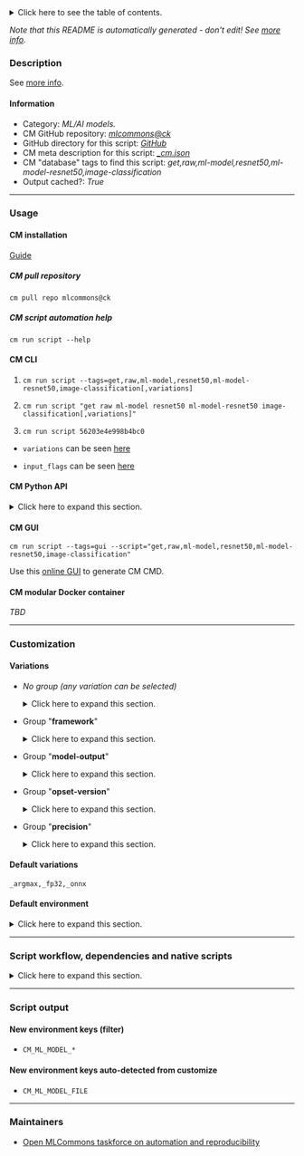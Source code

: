 <details>
<summary>Click here to see the table of contents.</summary>

* [Description](#description)
* [Information](#information)
* [Usage](#usage)
  * [ CM installation](#cm-installation)
  * [ CM script automation help](#cm-script-automation-help)
  * [ CM CLI](#cm-cli)
  * [ CM Python API](#cm-python-api)
  * [ CM GUI](#cm-gui)
  * [ CM modular Docker container](#cm-modular-docker-container)
* [Customization](#customization)
  * [ Variations](#variations)
  * [ Default environment](#default-environment)
* [Script workflow, dependencies and native scripts](#script-workflow-dependencies-and-native-scripts)
* [Script output](#script-output)
* [New environment keys (filter)](#new-environment-keys-(filter))
* [New environment keys auto-detected from customize](#new-environment-keys-auto-detected-from-customize)
* [Maintainers](#maintainers)

</details>

*Note that this README is automatically generated - don't edit! See [more info](README-extra.md).*

### Description


See [more info](README-extra.md).

#### Information

* Category: *ML/AI models.*
* CM GitHub repository: *[mlcommons@ck](https://github.com/mlcommons/ck/tree/master/cm-mlops)*
* GitHub directory for this script: *[GitHub](https://github.com/mlcommons/ck/tree/master/cm-mlops/script/get-ml-model-resnet50)*
* CM meta description for this script: *[_cm.json](_cm.json)*
* CM "database" tags to find this script: *get,raw,ml-model,resnet50,ml-model-resnet50,image-classification*
* Output cached?: *True*
___
### Usage

#### CM installation

[Guide](https://github.com/mlcommons/ck/blob/master/docs/installation.md)

##### CM pull repository

```cm pull repo mlcommons@ck```

##### CM script automation help

```cm run script --help```

#### CM CLI

1. `cm run script --tags=get,raw,ml-model,resnet50,ml-model-resnet50,image-classification[,variations] `

2. `cm run script "get raw ml-model resnet50 ml-model-resnet50 image-classification[,variations]" `

3. `cm run script 56203e4e998b4bc0 `

* `variations` can be seen [here](#variations)

* `input_flags` can be seen [here](#script-flags-mapped-to-environment)

#### CM Python API

<details>
<summary>Click here to expand this section.</summary>

```python

import cmind

r = cmind.access({'action':'run'
                  'automation':'script',
                  'tags':'get,raw,ml-model,resnet50,ml-model-resnet50,image-classification'
                  'out':'con',
                  ...
                  (other input keys for this script)
                  ...
                 })

if r['return']>0:
    print (r['error'])

```

</details>


#### CM GUI

```cm run script --tags=gui --script="get,raw,ml-model,resnet50,ml-model-resnet50,image-classification"```

Use this [online GUI](https://cKnowledge.org/cm-gui/?tags=get,raw,ml-model,resnet50,ml-model-resnet50,image-classification) to generate CM CMD.

#### CM modular Docker container

*TBD*

___
### Customization


#### Variations

  * *No group (any variation can be selected)*
    <details>
    <summary>Click here to expand this section.</summary>

    * `_batch_size.#`
      - Environment variables:
        - *CM_ML_MODEL_BATCH_SIZE*: `#`
      - Workflow:
    * `_batch_size.1`
      - Environment variables:
        - *CM_ML_MODEL_BATCH_SIZE*: `1`
      - Workflow:
    * `_ncnn,fp32`
      - Environment variables:
        - *CM_PACKAGE_URL*: `https://zenodo.org/record/8073420/files/resnet50_v1.bin?download=1`
      - Workflow:
        1. ***Read "post_deps" on other CM scripts***
           * download-and-extract,_url.https://zenodo.org/record/8073420/files/resnet50_v1.param?download=
             - CM script: [download-and-extract](https://github.com/mlcommons/ck/tree/master/cm-mlops/script/download-and-extract)
    * `_onnx,opset-11`
      - Environment variables:
        - *CM_PACKAGE_URL*: `https://zenodo.org/record/4735647/files/resnet50_v1.onnx`
      - Workflow:
    * `_onnx,opset-8`
      - Environment variables:
        - *CM_PACKAGE_URL*: `https://zenodo.org/record/2592612/files/resnet50_v1.onnx`
      - Workflow:
    * `_pytorch,fp32`
      - Environment variables:
        - *CM_PACKAGE_URL*: `https://zenodo.org/record/4588417/files/resnet50-19c8e357.pth`
      - Workflow:
    * `_pytorch,int8`
      - Environment variables:
        - *CM_PACKAGE_URL*: `https://zenodo.org/record/4589637/files/resnet50_INT8bit_quantized.pt`
      - Workflow:
    * `_tflite,argmax`
      - Environment variables:
        - *CM_ML_MODEL_INPUT_SHAPES*: `\"input_tensor 2\": (BATCH_SIZE, 224, 224, 3)`
        - *CM_PACKAGE_URL*: `https://www.dropbox.com/s/cvv2zlfo80h54uz/resnet50_v1.tflite.gz?dl=1`
        - *CM_DAE_EXTRACT_DOWNLOADED*: `yes`
        - *CM_ML_MODEL_FILE*: `resnet50_v1.tflite`
        - *CM_EXTRACT_FINAL_ENV_NAME*: `CM_ML_MODEL_FILE_WITH_PATH`
        - *CM_DOWNLOAD_FINAL_ENV_NAME*: ``
      - Workflow:
    * `_tflite,no-argmax`
      - Environment variables:
        - *CM_ML_MODEL_INPUT_SHAPES*: `\"input_tensor 2\": (BATCH_SIZE, 224, 224, 3)`
        - *CM_PACKAGE_URL*: `https://www.dropbox.com/s/vhuqo0wc39lky0a/resnet50_v1.no-argmax.tflite?dl=1`
        - *CM_ML_MODEL_FILE*: `resnet50_v1.no-argmax.tflite`
      - Workflow:

    </details>


  * Group "**framework**"
    <details>
    <summary>Click here to expand this section.</summary>

    * `_ncnn`
      - Environment variables:
        - *CM_ML_MODEL_FRAMEWORK*: `ncnn`
      - Workflow:
    * **`_onnx`** (default)
      - Aliases: `_onnxruntime`
      - Environment variables:
        - *CM_ML_MODEL_DATA_LAYOUT*: `NCHW`
        - *CM_ML_MODEL_FRAMEWORK*: `onnx`
        - *CM_ML_MODEL_INPUT_LAYERS*: `input_tensor:0`
        - *CM_ML_MODEL_INPUT_LAYER_NAME*: `input_tensor:0`
        - *CM_ML_MODEL_OUTPUT_LAYERS*: `softmax_tensor:0`
        - *CM_ML_MODEL_INPUT_SHAPES*: `\"input_tensor:0\": (BATCH_SIZE, 3, 224, 224)`
        - *CM_ML_MODEL_OUTPUT_LAYER_NAME*: `softmax_tensor:0`
        - *CM_ML_MODEL_STARTING_WEIGHTS_FILENAME*: `<<<CM_PACKAGE_URL>>>`
        - *CM_ML_MODEL_VER*: `1.5`
      - Workflow:
    * `_pytorch`
      - Environment variables:
        - *CM_ML_MODEL_DATA_LAYOUT*: `NCHW`
        - *CM_ML_MODEL_FRAMEWORK*: `pytorch`
        - *CM_ML_MODEL_INPUT_LAYER_NAME*: `?`
        - *CM_ML_MODEL_OUTPUT_LAYERS*: `output`
        - *CM_ML_MODEL_OUTPUT_LAYER_NAME*: `?`
        - *CM_ML_MODEL_INPUT_SHAPES*: `\"input_tensor:0\": [BATCH_SIZE, 3, 224, 224]`
        - *CM_ML_MODEL_GIVEN_CHANNEL_MEANS*: `?`
        - *CM_ML_STARTING_WEIGHTS_FILENAME*: `<<<CM_PACKAGE_URL>>>`
      - Workflow:
    * `_tensorflow`
      - Aliases: `_tf`
      - Environment variables:
        - *CM_ML_MODEL_INPUT_SHAPES*: `\"input_tensor:0\": (BATCH_SIZE, 3, 224, 224)`
        - *CM_ML_MODEL_ACCURACY*: `76.456`
        - *CM_ML_MODEL_DATA_LAYOUT*: `NHWC`
        - *CM_ML_MODEL_FRAMEWORK*: `tensorflow`
        - *CM_ML_MODEL_GIVEN_CHANNEL_MEANS*: `123.68 116.78 103.94`
        - *CM_ML_MODEL_INPUT_LAYERS*: `input_tensor`
        - *CM_ML_MODEL_INPUT_LAYER_NAME*: `input_tensor`
        - *CM_ML_MODEL_NORMALIZE_DATA*: `0`
        - *CM_ML_MODEL_OUTPUT_LAYERS*: `softmax_tensor`
        - *CM_ML_MODEL_OUTPUT_LAYER_NAME*: `softmax_tensor`
        - *CM_ML_MODEL_STARTING_WEIGHTS_FILENAME*: `<<<CM_PACKAGE_URL>>>`
        - *CM_ML_MODEL_SUBTRACT_MEANS*: `YES`
        - *CM_PACKAGE_URL*: `https://zenodo.org/record/2535873/files/resnet50_v1.pb`
      - Workflow:
    * `_tflite`
      - Environment variables:
        - *CM_ML_MODEL_INPUT_SHAPES*: `\"input_tensor 2\": (BATCH_SIZE, 224, 224, 3)`
        - *CM_ML_MODEL_ACCURACY*: `76.456`
        - *CM_ML_MODEL_DATA_LAYOUT*: `NHWC`
        - *CM_ML_MODEL_FRAMEWORK*: `tflite`
        - *CM_ML_MODEL_GIVEN_CHANNEL_MEANS*: `123.68 116.78 103.94`
        - *CM_ML_MODEL_INPUT_LAYERS*: `input_tensor`
        - *CM_ML_MODEL_INPUT_LAYER_NAME*: `input_tensor`
        - *CM_ML_MODEL_NORMALIZE_DATA*: `0`
        - *CM_ML_MODEL_OUTPUT_LAYERS*: `softmax_tensor`
        - *CM_ML_MODEL_OUTPUT_LAYER_NAME*: `softmax_tensor`
        - *CM_ML_MODEL_STARTING_WEIGHTS_FILENAME*: `<<<CM_PACKAGE_URL>>>`
        - *CM_ML_MODEL_SUBTRACT_MEANS*: `YES`
      - Workflow:

    </details>


  * Group "**model-output**"
    <details>
    <summary>Click here to expand this section.</summary>

    * **`_argmax`** (default)
      - Environment variables:
        - *CM_ML_MODEL_OUTPUT_LAYER_ARGMAX*: `yes`
      - Workflow:
    * `_no-argmax`
      - Environment variables:
        - *CM_ML_MODEL_OUTPUT_LAYER_ARGMAX*: `no`
      - Workflow:

    </details>


  * Group "**opset-version**"
    <details>
    <summary>Click here to expand this section.</summary>

    * `_opset-11`
      - Environment variables:
        - *CM_ML_MODEL_ONNX_OPSET*: `11`
      - Workflow:
    * `_opset-8`
      - Environment variables:
        - *CM_ML_MODEL_ONNX_OPSET*: `8`
      - Workflow:

    </details>


  * Group "**precision**"
    <details>
    <summary>Click here to expand this section.</summary>

    * **`_fp32`** (default)
      - Environment variables:
        - *CM_ML_MODEL_INPUT_DATA_TYPES*: `fp32`
        - *CM_ML_MODEL_PRECISION*: `fp32`
        - *CM_ML_MODEL_WEIGHT_DATA_TYPES*: `fp32`
      - Workflow:
    * `_int8`
      - Environment variables:
        - *CM_ML_MODEL_INPUT_DATA_TYPES*: `int8`
        - *CM_ML_MODEL_PRECISION*: `int8`
        - *CM_ML_MODEL_WEIGHT_DATA_TYPES*: `int8`
      - Workflow:
    * `_uint8`
      - Environment variables:
        - *CM_ML_MODEL_INPUT_DATA_TYPES*: `uint8`
        - *CM_ML_MODEL_PRECISION*: `uint8`
        - *CM_ML_MODEL_WEIGHT_DATA_TYPES*: `uint8`
      - Workflow:

    </details>


#### Default variations

`_argmax,_fp32,_onnx`
#### Default environment

<details>
<summary>Click here to expand this section.</summary>

These keys can be updated via `--env.KEY=VALUE` or `env` dictionary in `@input.json` or using script flags.


</details>

___
### Script workflow, dependencies and native scripts

<details>
<summary>Click here to expand this section.</summary>

  1. Read "deps" on other CM scripts from [meta](https://github.com/mlcommons/ck/tree/master/cm-mlops/script/get-ml-model-resnet50/_cm.json)
  1. ***Run "preprocess" function from [customize.py](https://github.com/mlcommons/ck/tree/master/cm-mlops/script/get-ml-model-resnet50/customize.py)***
  1. ***Read "prehook_deps" on other CM scripts from [meta](https://github.com/mlcommons/ck/tree/master/cm-mlops/script/get-ml-model-resnet50/_cm.json)***
     * download-and-extract
       - CM script: [download-and-extract](https://github.com/mlcommons/ck/tree/master/cm-mlops/script/download-and-extract)
  1. ***Run native script if exists***
  1. Read "posthook_deps" on other CM scripts from [meta](https://github.com/mlcommons/ck/tree/master/cm-mlops/script/get-ml-model-resnet50/_cm.json)
  1. ***Run "postrocess" function from [customize.py](https://github.com/mlcommons/ck/tree/master/cm-mlops/script/get-ml-model-resnet50/customize.py)***
  1. Read "post_deps" on other CM scripts from [meta](https://github.com/mlcommons/ck/tree/master/cm-mlops/script/get-ml-model-resnet50/_cm.json)
</details>

___
### Script output
#### New environment keys (filter)

* `CM_ML_MODEL_*`
#### New environment keys auto-detected from customize

* `CM_ML_MODEL_FILE`
___
### Maintainers

* [Open MLCommons taskforce on automation and reproducibility](https://github.com/mlcommons/ck/blob/master/docs/taskforce.md)